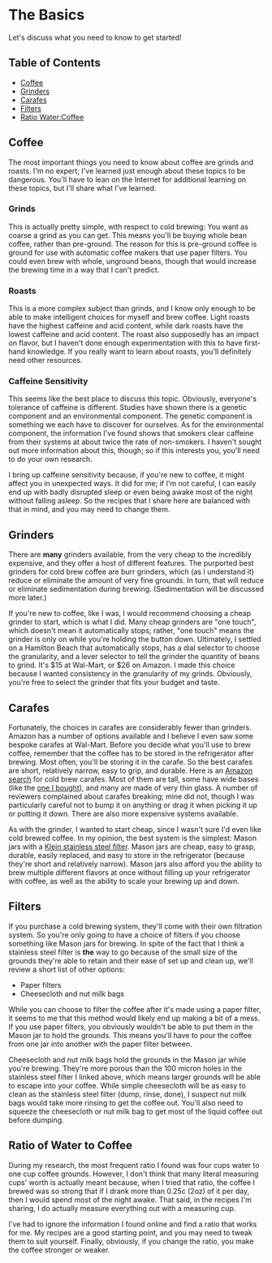 # The Basics
Let's discuss what you need to know to get started!

## Table of Contents
  * [Coffee](#coffee)
  * [Grinders](#grinders)
  * [Carafes](#carafes)
  * [Filters](#filters)
  * [Ratio Water:Coffee](#ratio-of-water-to-coffee)

## Coffee
The most important things you need to know about coffee are grinds and roasts. I'm no expert; I've learned just enough about these topics to be dangerous. You'll have to lean on the Internet for additional learning on these topics, but I'll share what I've learned.

### Grinds
This is actually pretty simple, with respect to cold brewing: You want as coarse a grind as you can get. This means you'll be buying whole bean coffee, rather than pre-ground. The reason for this is pre-ground coffee is ground for use with automatic coffee makers that use paper filters. You could even brew with whole, unground beans, though that would increase the brewing time in a way that I can't predict.

### Roasts
This is a more complex subject than grinds, and I know only enough to be able to make intelligent choices for myself and brew coffee. Light roasts have the highest caffeine and acid content, while dark roasts have the lowest caffeine and acid content. The roast also supposedly has an impact on flavor, but I haven't done enough experimentation with this to have first-hand knowledge. If you really want to learn about roasts, you'll definitely need other resources.

### Caffeine Sensitivity
This seems like the best place to discuss this topic. Obviously, everyone's tolerance of caffeine is different. Studies have shown there is a genetic component and an environmental component. The genetic component is something we each have to discover for ourselves. As for the environmental component, the information I've found shows that smokers clear caffeine from their systems at about twice the rate of non-smokers. I haven't sought out more information about this, though; so if this interests you, you'll need to do your own research.

I bring up caffeine sensitivity because, if you're new to coffee, it might affect you in unexpected ways. It did for me; if I'm not careful, I can easily end up with badly disrupted sleep or even being awake most of the night without falling asleep. So the recipes that I share here are balanced with that in mind, and you may need to change them.

## Grinders
There are **many** grinders available, from the very cheap to the incredibly expensive, and they offer a host of different features. The purported best grinders for cold brew coffee are burr grinders, which (as I understand it) reduce or eliminate the amount of very fine grounds. In turn, that will reduce or eliminate sedimentation during brewing. (Sedimentation will be discussed more later.)

If you're new to coffee, like I was, I would recommend choosing a cheap grinder to start, which is what I did. Many cheap grinders are "one touch", which doesn't mean it automatically stops; rather, "one touch" means the grinder is only on while you're holding the button down. Ultimately, I settled on a Hamilton Beach that automatically stops, has a dial selector to choose the granularity, and a lever selector to tell the grinder the quantity of beans to grind. It's $15 at Wal-Mart, or $26 on Amazon. I made this choice because I wanted consistency in the granularity of my grinds. Obviously, you're free to select the grinder that fits your budget and taste.

## Carafes
Fortunately, the choices in carafes are considerably fewer than grinders. Amazon has a number of options available and I believe I even saw some bespoke carafes at Wal-Mart. Before you decide what you'll use to brew coffee, remember that the coffee has to be stored in the refrigerator after brewing. Most often, you'll be storing it in the carafe. So the best carafes are short, relatively narrow, easy to grip, and durable. Here is an [Amazon search](https://www.amazon.com/s?k=cold+brew+carafe&ref=nb_sb_noss) for cold brew carafes. Most of them are tall, some have wide bases (like the [one I bought](https://www.amazon.com/Gourmia-Removable-Steeping-Airtight-Freshest/dp/B073DMKC46/ref=sr_1_3?keywords=gourmia+cold+brew+carafe&qid=1576263716&sr=8-3)), and many are made of very thin glass. A number of reviewers complained about carafes breaking; mine did not, though I was particularly careful not to bump it on anything or drag it when picking it up or putting it down. There are also more expensive systems available.

As with the grinder, I wanted to start cheap, since I wasn't sure I'd even like cold brewed coffee. In my opinion, the best system is the simplest: Mason jars with a [Klein stainless steel filter](https://www.amazon.com/gp/product/B0721RVRYN/ref=ppx_yo_dt_b_asin_title_o03_s00?ie=UTF8&psc=1). Mason jars are cheap, easy to grasp, durable, easily replaced, and easy to store in the refrigerator (because they're short and relatively narrow). Mason jars also afford you the ability to brew multiple different flavors at once without filling up your refrigerator with coffee, as well as the ability to scale your brewing up and down.

## Filters
If you purchase a cold brewing system, they'll come with their own filtration system. So you're only going to have a choice of filters if you choose something like Mason jars for brewing. In spite of the fact that I think a stainless steel filter is **the** way to go because of the small size of the grounds they're able to retain and their ease of set up and clean up, we'll review a short list of other options:
  * Paper filters
  * Cheesecloth and nut milk bags

While you can choose to filter the coffee after it's made using a paper filter, it seems to me that this method would likely end up making a bit of a mess. If you use paper filters, you obviously wouldn't be able to put them in the Mason jar to hold the grounds. This means you'll have to pour the coffee from one jar into another with the paper filter between.

Cheesecloth and nut milk bags hold the grounds in the Mason jar while you're brewing. They're more porous than the 100 micron holes in the stainless steel filter I linked above, which means larger grounds will be able to escape into your coffee. While simple cheesecloth will be as easy to clean as the stainless steel filter (dump, rinse, done), I suspect nut milk bags would take more rinsing to get the coffee out. You'll also need to squeeze the cheesecloth or nut milk bag to get most of the liquid coffee out before dumping.

## Ratio of Water to Coffee
During my research, the most frequent ratio I found was four cups water to one cup coffee grounds. However, I don't think that many literal measuring cups' worth is actually meant because, when I tried that ratio, the coffee I brewed was so strong that if I drank more than 0.25c (2oz) of it per day, then I would spend most of the night awake. That said, in the recipes I'm sharing, I do actually measure everything out with a measuring cup.

I've had to ignore the information I found online and find a ratio that works for me. My recipes are a good starting point, and you may need to tweak them to suit yourself. Finally, obviously, if you change the ratio, you make the coffee stronger or weaker.

